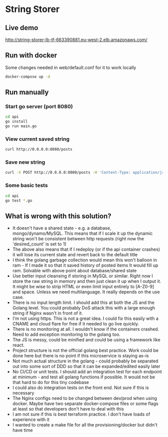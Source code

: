 # String Storer

## Live demo

http://string-storer-lb-tf-663390881.eu-west-2.elb.amazonaws.com/

## Run with docker

Some changes needed in web/default.conf for it to work locally

```bash
docker-compose up -d
```

## Run manually

### Start go server (port 8080)

```bash
cd api
go install
go run main.go
```

### View current saved string

```bash
curl http://0.0.0.0:8080/posts
```

### Save new string

```bash
curl -X POST http://0.0.0.0:8080/posts -H 'Content-Type: application/json' -d '{"title":"a new title"}'
```

### Some basic tests

```bash
cd api
go test *.go
```

## What is wrong with this solution?

 - It doesn't have a shared state - e.g. a database, mongo/dynamo/MySQL. This means that if I scale it up the dynamic string won't be consistent between http requests (right now the 'desired_count' is set to 1)
 - The above also means that if I redeploy (or if the api container crashes) it will lose its current state and revert back to the default title
 - I think the golang garbage collection would mean this won't balloon in ram - If I made it so that it saved history of posted items It would fill up ram. Solvable with above point about database/shared state
 - Use better input cleansing if storing in MySQL or similar. Right now I store the raw string in memory and then just clean it up when I output it. It might be wise to strip HTML or even limit input entirely to [A-Z0-9] and space. Unless we need multilanguage. It really depends on the use case.
 - There is no input length limit. I should add this at both the JS and the Golang level. You could probably DoS attack this with a large enough string if Nginx wasn't in front of it.
 - I'm not using https. This is not a great idea. I could fix this easily with a CNAME and cloud flare for free if it needed to go live quickly.
 - There is no monitoring at all. I wouldn't know if the containers crashed. Need to add exception monitoring to the golang too.
 - The JS is messy, could be minified and could be using a framework like react.
 - Project structure is not the official golang best practice. Work could be done here but there is no point if this microservice is staying as-is
 - Not much actual structure in the golang - could probably be separated out into some sort of DDD so that it can be expanded/edited easily later
 - No CI/CD or unit tests. I should add an integration test for each endpoint at minimum - and test all golang functions if possible. It would not be that hard to do for this tiny codebase
 - I could also do integration tests on the front end. Not sure if this is necessary
 - The Nginx configs need to be changed between dev/prod when using docker. Maybe have two separate docker-compose files or some flags at least so that developers don't have to deal with this
 - I am not sure if this is best terraform practice. I don't have loads of experience with it
 - I wanted to create a make file for all the provisioning/docker but didn't have time